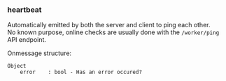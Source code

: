 ### heartbeat
Automatically emitted by both the server and client to ping each other.<br>
No known purpose, online checks are usually done with the `/worker/ping` API endpoint. 

Onmessage structure:   
```
Object
    error    : bool - Has an error occured?
```